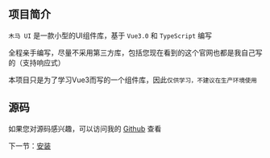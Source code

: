 ## 项目简介

```木马 UI``` 是一款小型的UI组件库，基于 ```Vue3.0``` 和 ```TypeScript``` 编写

全程亲手编写，尽量不采用第三方库，包括您现在看到的这个官网也都是我自己写的（支持响应式）

本项目只是为了学习Vue3而写的一个组件库，因此```仅供学习，不建议在生产环境使用```


## 源码

如果您对源码感兴趣，可以访问我的 [Github](https://github.com/jaycemxy?tab=repositories) 查看

下一节：[安装](#/doc/install)